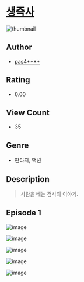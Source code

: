 # [생즉사](https://comic.naver.com/challenge/list?titleId=811091)
![thumbnail](https://image-comic.pstatic.net/user_contents_data/challenge_comic/2023/05/25/358198/upload_7018069900769178977_480x623.jpeg)

## Author
- [pas4****](https://comic.naver.com/artistTitle?id=358198)

## Rating
- 0.00

## View Count
- 35

## Genre
- 판타지, 액션

## Description
> 사람을 베는 검사의 이야기.


## Episode 1
![image](https://image-comic.pstatic.net/user_contents_data/challenge_comic/2023/05/25/358198/upload_4134920624222528816.jpeg)

![image](https://image-comic.pstatic.net/user_contents_data/challenge_comic/2023/05/25/358198/upload_3474308731418272311.jpeg)

![image](https://image-comic.pstatic.net/user_contents_data/challenge_comic/2023/05/25/358198/upload_3631698113023468849.jpeg)

![image](https://image-comic.pstatic.net/user_contents_data/challenge_comic/2023/05/25/358198/upload_3630289849890006117.jpeg)

![image](https://image-comic.pstatic.net/user_contents_data/challenge_comic/2023/05/25/358198/upload_7293355735150441778.jpeg)
